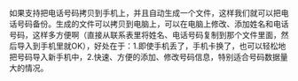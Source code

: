 如果支持把电话号码拷贝到手机上，并且自动生成一个文件，这样我们就可以把电话号码备份。生成的文件可以拷贝到电脑上，可以在电脑上修改、添加姓名和电话号码，这样多方便啊（直接从联系表里将姓名、电话号码复制到那个文件里面，然后导入到手机里就OK），好处在于：1.即使手机丢了，手机卡换了，也可以轻松地把号码导入新手机中，2.快速、方便的添加、修改号码信息，特别适合号码数据量大的情况。